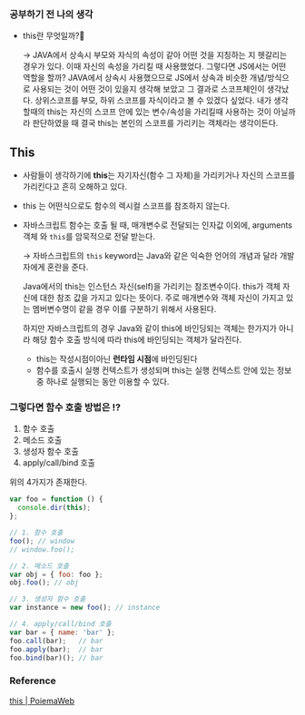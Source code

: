 ### 공부하기 전 나의 생각

- this란 무엇일까?🧐

  → JAVA에서 상속시 부모와 자식의 속성이 같아 어떤 것을 지칭하는 지 헷갈리는 경우가 있다. 이때 자신의 속성을 가리킬 때 사용했었다. 그렇다면 JS에서는 어떤 역할을 할까? JAVA에서 상속시 사용했으므로 JS에서 상속과 비슷한 개념/방식으로 사용되는 것이 어떤 것이 있을지 생각해 보았고 그 결과로 스코프체인이 생각났다. 상위스코프를 부모, 하위 스코프를 자식이라고 볼 수 있겠다 싶었다. 내가 생각할때의 this는 자신의 스코프 안에 있는 변수/속성을 가리킬때 사용하는 것이 아닐까라 판단하였을 때 결국 this는 본인의 스코프를 가리키는 객체라는 생각이든다.


## This

- 사람들이 생각하기에 **this**는 자기자신(함수 그 자체)을 가리키거나 자신의 스코프를 가리킨다고 흔히 오해하고 있다.
- this 는 어떤식으로도 함수의 렉시컬 스코프를 참조하지 않는다.
- 자바스크립트 함수는 호출 될 때, 매개변수로 전달되는 인자값 이외에, arguments 객체
  와 `this`를 암묵적으로 전달 받는다.

  →  자바스크립트의 `this` keyword는 Java와 같은 익숙한 언어의 개념과 달라 개발자에게 혼란을 준다.

  Java에서의 this는 인스턴스 자신(self)을 가리키는 참조변수이다. this가 객체 자신에 대한 참조 값을 가지고 있다는 뜻이다. 주로 매개변수와 객체 자신이 가지고 있는 멤버변수명이 같을 경우 이를 구분하기 위해서 사용된다.

  하지만 자바스크립트의 경우 Java와 같이 this에 바인딩되는 객체는 한가지가 아니라 해당 함수 호출 방식에 따라 this에 바인딩되는 객체가 달라진다.

    - this는 작성시점이아닌 **런타임 시점**에 바인딩된다
    - 함수를 호출시 실행 컨텍스트가 생성되며 this는 실행 컨텍스트 안에 있는 정보 중 하나로 실행되는 동안 이용할 수 있다.
### 그렇다면 함수 호출 방법은 ⁉️

1. 함수 호출
2. 메소드 호출
3. 생성자 함수 호출
4. apply/call/bind 호출

위의 4가지가 존재한다.

```jsx
var foo = function () {
  console.dir(this);
};

// 1. 함수 호출
foo(); // window
// window.foo();

// 2. 메소드 호출
var obj = { foo: foo };
obj.foo(); // obj

// 3. 생성자 함수 호출
var instance = new foo(); // instance

// 4. apply/call/bind 호출
var bar = { name: 'bar' };
foo.call(bar);   // bar
foo.apply(bar);  // bar
foo.bind(bar)(); // bar
```
### Reference

[this | PoiemaWeb](https://poiemaweb.com/js-this)
